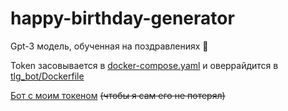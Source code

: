 # happy-birthday-generator
Gpt-3 модель, обученная на поздравлениях 🎁 

Token засовывается в [docker-compose.yaml](../blob/main/docker-compose.yaml) и оверрайдится в [tlg_bot/Dockerfile](../blob/main/tlg_bot/Dockerfile)

[Бот с моим токеном](https://t.me/HappyBirthdayGeneratorBot)  ~~(чтобы я сам его не потерял)~~
